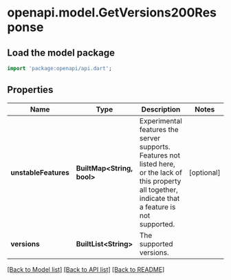 # openapi.model.GetVersions200Response

## Load the model package
```dart
import 'package:openapi/api.dart';
```

## Properties
Name | Type | Description | Notes
------------ | ------------- | ------------- | -------------
**unstableFeatures** | **BuiltMap&lt;String, bool&gt;** | Experimental features the server supports. Features not listed here, or the lack of this property all together, indicate that a feature is not supported. | [optional] 
**versions** | **BuiltList&lt;String&gt;** | The supported versions. | 

[[Back to Model list]](../README.md#documentation-for-models) [[Back to API list]](../README.md#documentation-for-api-endpoints) [[Back to README]](../README.md)


